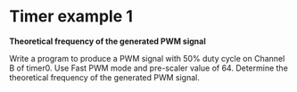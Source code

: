 # Timer example 1
**Theoretical frequency of the generated PWM signal**

Write a program to produce a PWM signal with 50% duty cycle on
Channel B of timer0. Use Fast PWM mode and pre-scaler value of 64.
Determine the theoretical frequency of the generated PWM signal.
